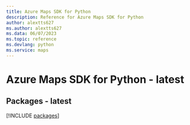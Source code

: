 ```yaml
---
title: Azure Maps SDK for Python
description: Reference for Azure Maps SDK for Python
author: alextts627
ms.author: alextts627
ms.data: 06/07/2023
ms.topic: reference
ms.devlang: python
ms.service: maps
---
```

# Azure Maps SDK for Python - latest
## Packages - latest
[!INCLUDE [packages](maps-index.md)]